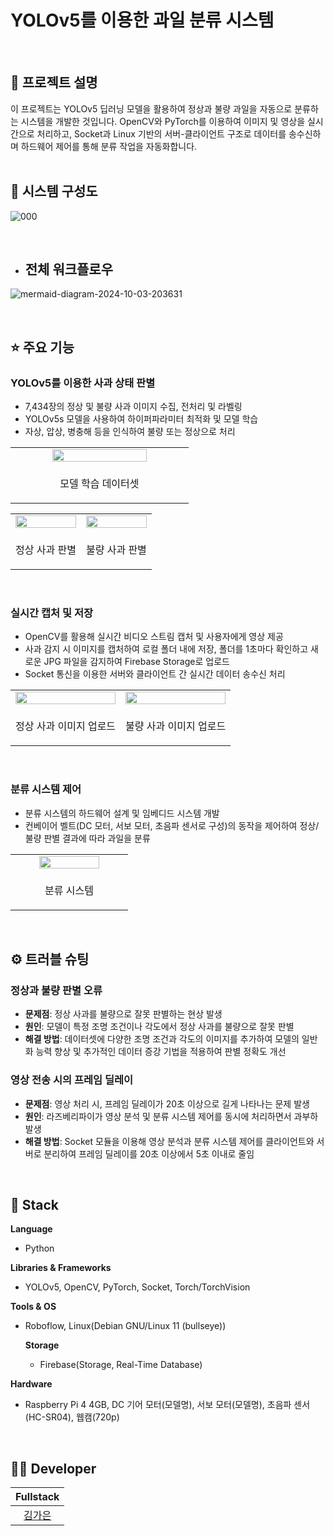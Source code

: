 # YOLOv5를 이용한 과일 분류 시스템
<br/>

## 📝 프로젝트 설명  
이 프로젝트는 YOLOv5 딥러닝 모델을 활용하여 정상과 불량 과일을 자동으로 분류하는 시스템을 개발한 것입니다. OpenCV와 PyTorch를 이용하여 이미지 및 영상을 실시간으로 처리하고, Socket과 Linux 기반의 서버-클라이언트 구조로 데이터를 송수신하며 하드웨어 제어를 통해 분류 작업을 자동화합니다.
<br/>
<br/>

## 🌊 시스템 구성도
![000](https://github.com/user-attachments/assets/ee3d88d6-c89f-4bb2-8caf-0d11f109b767)

<br/>

- ## 전체 워크플로우
![mermaid-diagram-2024-10-03-203631](https://github.com/user-attachments/assets/394142d3-0640-4528-bdc7-6d091284155c)

<br/>

## ⭐ 주요 기능

### YOLOv5를 이용한 사과 상태 판별  
- 7,434장의 정상 및 불량 사과 이미지 수집, 전처리 및 라벨링  
- YOLOv5s 모델을 사용하여 하이퍼파라미터 최적화 및 모델 학습  
- 자상, 압상, 병충해 등을 인식하여 불량 또는 정상으로 처리
  
<table>
  <tr>
    <td align="center" width="50%">
      <img src="https://github.com/user-attachments/assets/ac8c4604-d773-48a9-8a20-d097361a3423" width="75%" />
    </td>
  </tr>
  <tr>
    <td align="center" style="border: none;">
      <p align="center">모델 학습 데이터셋</p>
    </td>
</table>

<table>
  <tr>
    <td align="center" width="50%">
      <img src="https://github.com/user-attachments/assets/bdeefd08-ca25-456f-b644-bf4840227fe2" width="100%" />
    </td>
    <td align="center" width="50%">
      <img src="https://github.com/user-attachments/assets/46d2c09a-91e9-4698-b721-65da79548074" width="100%" />
    </td>
  </tr>
  <tr>
    <td align="center" style="border: none;">
      <p align="center">정상 사과 판별</p>
    </td>
    <td align="center" style="border: none;">
      <p align="center">불량 사과 판별</p>
    </td>
  </tr>
</table>
<br/>

### 실시간 캡처 및 저장  
- OpenCV를 활용해 실시간 비디오 스트림 캡처 및 사용자에게 영상 제공  
- 사과 감지 시 이미지를 캡처하여 로컬 폴더 내에 저장, 폴더를 1초마다 확인하고 새로운 JPG 파일을 감지하여 Firebase Storage로 업로드  
- Socket 통신을 이용한 서버와 클라이언트 간 실시간 데이터 송수신 처리
  
<table>
  <tr>
    <td align="center" width="50%">
      <img src="https://github.com/user-attachments/assets/ef1d16b2-768c-4c27-8402-cccb482f3227" width="100%" />
    </td>
    <td align="center" width="50%">
      <img src="https://github.com/user-attachments/assets/e545252a-3da8-4a9e-90be-06deaab889d7" width="100%" />
    </td>
  </tr>
  <tr>
    <td align="center" style="border: none;">
      <p align="center">정상 사과 이미지 업로드</p>
    </td>
    <td align="center" style="border: none;">
      <p align="center">불량 사과 이미지 업로드</p>
    </td>
  </tr>
</table>
<br/>

### 분류 시스템 제어  
- 분류 시스템의 하드웨어 설계 및 임베디드 시스템 개발  
- 컨베이어 벨트(DC 모터, 서보 모터, 초음파 센서로 구성)의 동작을 제어하여 정상/불량 판별 결과에 따라 과일을 분류
<table>
  <tr>
    <td align="center" width="50%">
      <img src="https://github.com/user-attachments/assets/19bc07fe-f1f8-49eb-89a2-29eb163cabca" width="75%" />
    </td>
  </tr>
  <tr>
    <td align="center" style="border: none;">
      <p align="center">분류 시스템</p>
    </td>
</table>
<br/>

## ⚙️ 트러블 슈팅

### 정상과 불량 판별 오류  
- **문제점**: 정상 사과를 불량으로 잘못 판별하는 현상 발생  
- **원인**: 모델이 특정 조명 조건이나 각도에서 정상 사과를 불량으로 잘못 판별  
- **해결 방법**: 데이터셋에 다양한 조명 조건과 각도의 이미지를 추가하여 모델의 일반화 능력 향상 및 추가적인 데이터 증강 기법을 적용하여 판별 정확도 개선

### 영상 전송 시의 프레임 딜레이  
- **문제점**: 영상 처리 시, 프레임 딜레이가 20초 이상으로 길게 나타나는 문제 발생  
- **원인**: 라즈베리파이가 영상 분석 및 분류 시스템 제어를 동시에 처리하면서 과부하 발생  
- **해결 방법**: Socket 모듈을 이용해 영상 분석과 분류 시스템 제어를 클라이언트와 서버로 분리하여 프레임 딜레이를 20초 이상에서 5초 이내로 줄임

<br/>

## 🔧 Stack  
**Language**  
- Python  

**Libraries & Frameworks**  
- YOLOv5, OpenCV, PyTorch, Socket, Torch/TorchVision  

**Tools & OS**  
- Roboflow, Linux(Debian GNU/Linux 11  (bullseye))

  **Storage**
  - Firebase(Storage, Real-Time Database)
 
**Hardware**  
- Raspberry Pi 4 4GB, DC 기어 모터(모델명), 서보 모터(모델명), 초음파 센서(HC-SR04), 웹캠(720p)  

<br/>

## 🙋‍♂️ Developer  
| Fullstack |  
| :--------: |  
| [김가은](https://github.com/gaeunamy) |
